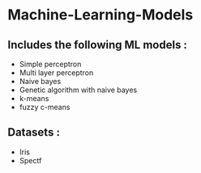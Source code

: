 # Machine-Learning-Models

## Includes the following ML models :

* Simple perceptron
* Multi layer perceptron
* Naive bayes
* Genetic algorithm with naive bayes 
* k-means
* fuzzy c-means

## Datasets :

* Iris
* Spectf
